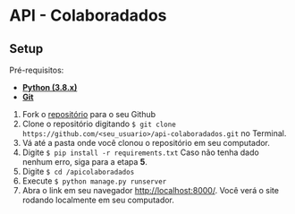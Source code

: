 # API - Colaboradados

## Setup

Pré-requisitos:

- [**Python (3.8.x)**](https://www.python.org/downloads/)
- [**Git**](https://git-scm.com/download/linux)

1. Fork o [repositório](https://github.com/colaboradados/api-colaboradados) para o seu Github
2. Clone o repositório digitando `$ git clone https://github.com/<seu_usuario>/api-colaboradados.git` no Terminal.
3. Vá até a pasta onde você clonou o repositório em seu computador.
4. Digite `$ pip install -r requirements.txt`
Caso não tenha dado nenhum erro, siga para a etapa **5**.
5. Digite `$ cd /apicolaboradados`
6. Execute `$ python manage.py runserver`
7. Abra o link em seu navegador [http://localhost:8000/](http://localhost:8000/). Você verá o site rodando localmente em seu computador.
